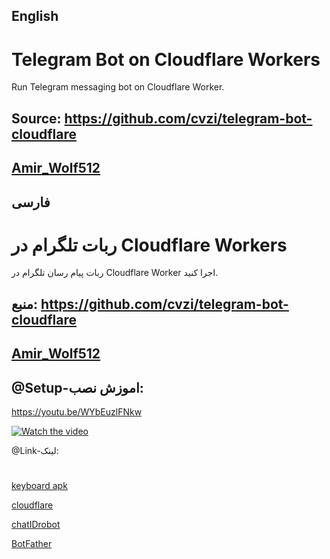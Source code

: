 ## English
# Telegram Bot on Cloudflare Workers

Run Telegram messaging bot on Cloudflare Worker.

## Source: https://github.com/cvzi/telegram-bot-cloudflare
## [Amir_Wolf512](https://t.me/amir_wolf512)
## فارسی

# ربات تلگرام در Cloudflare Workers

ربات پیام رسان تلگرام در Cloudflare Worker اجرا کنید.

## منبع: https://github.com/cvzi/telegram-bot-cloudflare

## [Amir_Wolf512](https://t.me/amir_wolf512)

## @Setup-اموزش نصب:

https://youtu.be/WYbEuzlFNkw

[![Watch the video](https://img.youtube.com/vi/bZAdEJMiYag/0.jpg)](https://youtu.be/WYbEuzlFNkw)

@Link-لینک:
#
[keyboard apk](https://raw.githubusercontent.com/amirwolf5122/telegram-bot-cloudflare/blob/main/Hackers-Keyboard-1.41.1(FarsRoid.Com).apk)

[cloudflare](https://dash.cloudflare.com/)

[chatIDrobot](https://t.me/chatIDrobot)

[BotFather](https://t.me/@BotFather)
